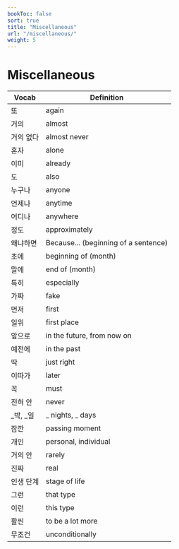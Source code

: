 ```yaml
---
bookToc: false
sort: true
title: "Miscellaneous"
url: "/miscellaneous/"
weight: 5
---
```


# Miscellaneous

| Vocab     | Definition                           |
| --------- | ------------------------------------ |
| 또        | again                                |
| 거의      | almost                               |
| 거의 없다 | almost never                         |
| 혼자      | alone                                |
| 이미      | already                              |
| 도        | also                                 |
| 누구나    | anyone                               |
| 언제나    | anytime                              |
| 어디나    | anywhere                             |
| 정도      | approximately                        |
| 왜냐하면  | Because... (beginning of a sentence) |
| 초에      | beginning of (month)                 |
| 말에      | end of (month)                       |
| 특히      | especially                           |
| 가짜      | fake                                 |
| 먼저      | first                                |
| 일위      | first place                          |
| 앞으로    | in the future, from now on           |
| 예전에    | in the past                          |
| 딱        | just right                           |
| 이따가    | later                                |
| 꼭        | must                                 |
| 전혀 안   | never                                |
| _박, _일  | _ nights, _ days                     |
| 잠깐      | passing moment                       |
| 개인      | personal, individual                 |
| 거의 안   | rarely                               |
| 진짜      | real                                 |
| 인생 단계 | stage of life                        |
| 그런      | that type                            |
| 이런      | this type                            |
| 활씬      | to be a lot more                     |
| 무조건    | unconditionally                      |

